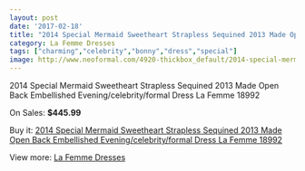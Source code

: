 ```yaml
---
layout: post
date: '2017-02-18'
title: "2014 Special Mermaid Sweetheart Strapless Sequined 2013 Made Open Back Embellished Evening/celebrity/formal Dress La Femme 18992"
category: La Femme Dresses
tags: ["charming","celebrity","bonny","dress","special"]
image: http://www.neoformal.com/4920-thickbox_default/2014-special-mermaid-sweetheart-strapless-sequined-2013-made-open-back-embellished-evening-celebrity-formal-dress-la-femme-18992.jpg
---
```

2014 Special Mermaid Sweetheart Strapless Sequined 2013 Made Open Back Embellished Evening/celebrity/formal Dress La Femme 18992

On Sales: **$445.99**
<a href="https://www.neoformal.com/en/la-femme-dresses/1818-2014-special-mermaid-sweetheart-strapless-sequined-2013-made-open-back-embellished-evening-celebrity-formal-dress-la-femme-18992.html"><amp-img layout="responsive" width="600" height="600" src="//www.neoformal.com/4920-thickbox_default/2014-special-mermaid-sweetheart-strapless-sequined-2013-made-open-back-embellished-evening-celebrity-formal-dress-la-femme-18992.jpg" alt="2014 Special Mermaid Sweetheart Strapless Sequined 2013 Made Open Back Embellished Evening/celebrity/formal Dress La Femme 18992 0" /></a>
<a href="https://www.neoformal.com/en/la-femme-dresses/1818-2014-special-mermaid-sweetheart-strapless-sequined-2013-made-open-back-embellished-evening-celebrity-formal-dress-la-femme-18992.html"><amp-img layout="responsive" width="600" height="600" src="//www.neoformal.com/4921-thickbox_default/2014-special-mermaid-sweetheart-strapless-sequined-2013-made-open-back-embellished-evening-celebrity-formal-dress-la-femme-18992.jpg" alt="2014 Special Mermaid Sweetheart Strapless Sequined 2013 Made Open Back Embellished Evening/celebrity/formal Dress La Femme 18992 1" /></a>

Buy it: [2014 Special Mermaid Sweetheart Strapless Sequined 2013 Made Open Back Embellished Evening/celebrity/formal Dress La Femme 18992](https://www.neoformal.com/en/la-femme-dresses/1818-2014-special-mermaid-sweetheart-strapless-sequined-2013-made-open-back-embellished-evening-celebrity-formal-dress-la-femme-18992.html "2014 Special Mermaid Sweetheart Strapless Sequined 2013 Made Open Back Embellished Evening/celebrity/formal Dress La Femme 18992")

View more: [La Femme Dresses](https://www.neoformal.com/en/16-la-femme-dresses "La Femme Dresses")